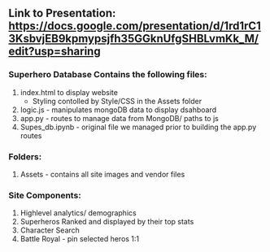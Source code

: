 ## Link to Presentation: https://docs.google.com/presentation/d/1rd1rC13KsbvjEB9kpmypsjfh35GGknUfgSHBLvmKk_M/edit?usp=sharing


### Superhero Database Contains the following files:
1) index.html to display website
    - Styling contolled by Style/CSS in the Assets folder
2) logic.js - manipulates mongoDB data to display dsahboard
3) app.py - routes to manage data from MongoDB/ paths to js
4) Supes_db.ipynb - original file we managed prior to building the app.py routes

### Folders:
1) Assets - contains all site images and vendor files

### Site Components: 
1) Highlevel analytics/ demographics
2) Superheros Ranked and displayed by their top stats
3) Character Search
4) Battle Royal - pin selected heros 1:1
